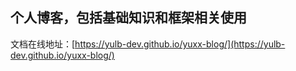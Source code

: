 ## 个人博客，包括基础知识和框架相关使用
文档在线地址：[https://yulb-dev.github.io/yuxx-blog/](https://yulb-dev.github.io/yuxx-blog/)
